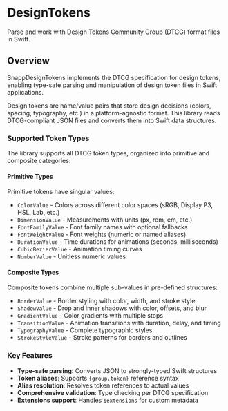 # DesignTokens

Parse and work with Design Tokens Community Group (DTCG) format files in Swift.

## Overview

SnappDesignTokens implements the DTCG specification for design tokens, enabling type-safe parsing and manipulation of design token files in Swift applications.

Design tokens are name/value pairs that store design decisions (colors, spacing, typography, etc.) in a platform-agnostic format. This library reads DTCG-compliant JSON files and converts them into Swift data structures.

### Supported Token Types

The library supports all DTCG token types, organized into primitive and composite categories:

#### Primitive Types

Primitive tokens have singular values:

- ``ColorValue`` - Colors across different color spaces (sRGB, Display P3, HSL, Lab, etc.)
- ``DimensionValue`` - Measurements with units (px, rem, em, etc.)
- ``FontFamilyValue`` - Font family names with optional fallbacks
- ``FontWeightValue`` - Font weights (numeric or named aliases)
- ``DurationValue`` - Time durations for animations (seconds, milliseconds)
- ``CubicBezierValue`` - Animation timing curves
- ``NumberValue`` - Unitless numeric values

#### Composite Types

Composite tokens combine multiple sub-values in pre-defined structures:

- ``BorderValue`` - Border styling with color, width, and stroke style
- ``ShadowValue`` - Drop and inner shadows with color, offsets, and blur
- ``GradientValue`` - Color gradients with multiple stops
- ``TransitionValue`` - Animation transitions with duration, delay, and timing
- ``TypographyValue`` - Complete typographic styles
- ``StrokeStyleValue`` - Stroke patterns for borders and outlines

### Key Features

- **Type-safe parsing**: Converts JSON to strongly-typed Swift structures
- **Token aliases**: Supports `{group.token}` reference syntax
- **Alias resolution**: Resolves token references to actual values
- **Comprehensive validation**: Type checking per DTCG specification
- **Extensions support**: Handles `$extensions` for custom metadata
